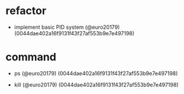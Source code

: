 # refactor

* implement basic PID system (@euro20179) (0044dae402a16f9131f43f27af553b9e7e497198)


# command

* ps (@euro20179) (0044dae402a16f9131f43f27af553b9e7e497198)

* kill (@euro20179) (0044dae402a16f9131f43f27af553b9e7e497198)


